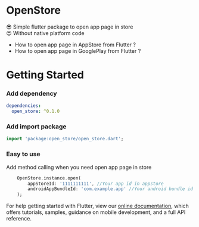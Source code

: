 # OpenStore

😎 Simple flutter package to open app page in store<br>
😍 Without native platform code

* How to open app page in AppStore from Flutter ?
* How to open app page in GooglePlay from Flutter ? 

# Getting Started

### Add dependency

```yaml
dependencies:
  open_store: ^0.1.0
```

### Add import package

```dart
import 'package:open_store/open_store.dart';
```

### Easy to use

Add method calling when you need open app page in store

```dart
    OpenStore.instance.open(
        appStoreId: '1111111111', //Your app id in appstore
        androidAppBundleId: 'com.example.app' //Your android bundle id
    );
```

For help getting started with Flutter, view our 
[online documentation](https://flutter.dev/docs), which offers tutorials, 
samples, guidance on mobile development, and a full API reference.